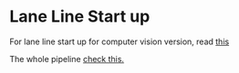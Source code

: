 # Lane Line Start up

For lane line start up for computer vision version, read [this](https://github.com/LimberenceCheng/self-driving-car-project/tree/master/Term1/LaneLines)

The whole pipeline [check this.](https://github.com/LimberenceCheng/self-driving-car-project/tree/master/Term1/Advanced-Lane-Lines)